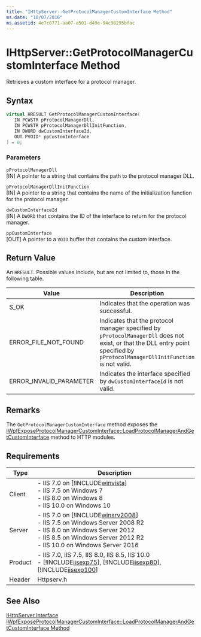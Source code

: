 ```yaml
---
title: "IHttpServer::GetProtocolManagerCustomInterface Method"
ms.date: "10/07/2016"
ms.assetid: 4e7c0771-aa07-a501-d49e-94c98295bfac
---
```

# IHttpServer::GetProtocolManagerCustomInterface Method
Retrieves a custom interface for a protocol manager.  
  
## Syntax  
  
```cpp  
virtual HRESULT GetProtocolManagerCustomInterface(  
   IN PCWSTR pProtocolManagerDll,  
   IN PCWSTR pProtocolManagerDllInitFunction,  
   IN DWORD dwCustomInterfaceId,  
   OUT PVOID* ppCustomInterface  
) = 0;  
```  
  
### Parameters  
 `pProtocolManagerDll`  
 [IN] A pointer to a string that contains the path to the protocol manager DLL.  
  
 `pProtocolManagerDllInitFunction`  
 [IN] A pointer to a string that contains the name of the initialization function for the protocol manager.  
  
 `dwCustomInterfaceId`  
 [IN] A `DWORD` that contains the ID of the interface to return for the protocol manager.  
  
 `ppCustomInterface`  
 [OUT] A pointer to a `VOID` buffer that contains the custom interface.  
  
## Return Value  
 An `HRESULT`. Possible values include, but are not limited to, those in the following table.  
  
|Value|Description|  
|-----------|-----------------|  
|S_OK|Indicates that the operation was successful.|  
|ERROR_FILE_NOT_FOUND|Indicates that the protocol manager specified by `pProtocolManagerDll` does not exist, or that the DLL entry point specified by `pProtocolManagerDllInitFunction` is not valid.|  
|ERROR_INVALID_PARAMETER|Indicates the interface specified by `dwCustomInterfaceId` is not valid.|  
  
## Remarks  
 The `GetProtocolManagerCustomInterface` method exposes the [IWpfExposeProtocolManagerCustomInterface::LoadProtocolManagerAndGetCustomInterface](../../web-development-reference/native-code-api-reference/load-protocol-manager-and-get-custom-interface.md) method to HTTP modules.  
  
## Requirements  
  
|Type|Description|  
|----------|-----------------|  
|Client|-   IIS 7.0 on [!INCLUDE[winvista](../../wmi-provider/includes/winvista-md.md)]<br />-   IIS 7.5 on Windows 7<br />-   IIS 8.0 on Windows 8<br />-   IIS 10.0 on Windows 10|  
|Server|-   IIS 7.0 on [!INCLUDE[winsrv2008](../../wmi-provider/includes/winsrv2008-md.md)]<br />-   IIS 7.5 on Windows Server 2008 R2<br />-   IIS 8.0 on Windows Server 2012<br />-   IIS 8.5 on Windows Server 2012 R2<br />-   IIS 10.0 on Windows Server 2016|  
|Product|-   IIS 7.0, IIS 7.5, IIS 8.0, IIS 8.5, IIS 10.0<br />-   [!INCLUDE[iisexp75](../../web-development-reference/native-code-api-reference/includes/iisexp75-md.md)], [!INCLUDE[iisexp80](../../web-development-reference/native-code-api-reference/includes/iisexp80-md.md)], [!INCLUDE[iisexp100](../../web-development-reference/native-code-api-reference/includes/iisexp100-md.md)]|  
|Header|Httpserv.h|  
  
## See Also  
 [IHttpServer Interface](../../web-development-reference/native-code-api-reference/ihttpserver-interface.md)
 [IWpfExposeProtocolManagerCustomInterface::LoadProtocolManagerAndGetCustomInterface Method](../../web-development-reference/native-code-api-reference/load-protocol-manager-and-get-custom-interface.md)
